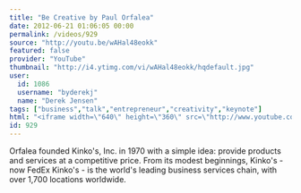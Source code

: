 ```yaml
---
title: "Be Creative by Paul Orfalea"
date: 2012-06-21 01:06:05 00:00
permalink: /videos/929
source: "http://youtu.be/wAHal48eokk"
featured: false
provider: "YouTube"
thumbnail: "http://i4.ytimg.com/vi/wAHal48eokk/hqdefault.jpg"
user:
  id: 1086
  username: "byderekj"
  name: "Derek Jensen"
tags: ["business","talk","entrepreneur","creativity","keynote"]
html: "<iframe width=\"640\" height=\"360\" src=\"http://www.youtube.com/embed/wAHal48eokk?wmode=transparent&fs=1&feature=oembed\" frameborder=\"0\" allowfullscreen></iframe>"
id: 929
---
```


Orfalea founded Kinko's, Inc. in 1970 with a simple idea: provide products and services at a competitive price. From its modest beginnings, Kinko's - now FedEx Kinko's - is the world's leading business services chain, with over 1,700 locations worldwide.